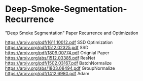 # Deep-Smoke-Segmentation-Recurrence
"Deep Smoke Segmentation" Paper Recurrence and Optimization

https://arxiv.org/pdf/1611.10012.pdf SSD Optimization
https://arxiv.org/pdf/1512.02325.pdf SSD
https://arxiv.org/pdf/1809.00774.pdf Orignial Paper
https://arxiv.org/abs/1512.03385.pdf ResNet
https://arxiv.org/pdf/1502.03167.pdf BatchNormalize
https://arxiv.org/abs/1803.08494.pdf GroupNormalize
https://arxiv.org/pdf/1412.6980.pdf Adam

